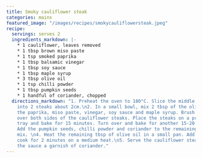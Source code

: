 ```yaml
---
title: Smoky cauliflower steak
categories: mains
featured_image: "/images/recipes/smokycauliflowersteak.jpeg"
recipe:
  servings: serves 2
  ingredients_markdown: |-
    * 1 cauliflower, leaves removed
    * 1 tbsp brown miso paste
    * 1 tsp smoked paprika
    * 1 tbsp balsamic vinegar
    * 1 tbsp soy sauce
    * 1 tbsp maple syrup
    * 3 tbsp olive oil
    * 1 tsp chilli powder
    * 1 tbsp pumpkin seeds
    * 1 handful of coriander, chopped
  directions_markdown: "1. Preheat the oven to 180°C. Slice the middle of the cauliflower
    into 2 steaks about 2cm.\n2. In a small bowl, mix 2 tbsp of the olive oil with
    the paprika, miso paste, vinegar, soy sauce and maple syrup. Brush half the mixture
    over both sides of the cauliflower steaks. Place the steaks on a prepared baking
    tray and bake for 15 minutes. Turn over and bake for another 15-20 minutes until softened.\n3.
    Add the pumpkin seeds, chilli powder and coriander to the remaining sauce and
    mix. \n4. Heat the remaining tbsp of olive oil in a small pan. Add the sauce and
    cook for 2 minutes on a medium heat.\n5. Serve the cauliflower steaks topped with
    the sauce a garnish of coriander."
---
```

